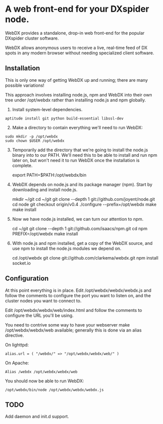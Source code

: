 A web front-end for your DXspider node.
=======================================

WebDX provides a standalone, drop-in web front-end for the popular DXspider
cluster software.

WebDX allows anonymous users to receive a live, real-time feed of DX spots
in any modern browser without needing specialized client software.

Installation
------------

This is only one way of getting WebDX up and running; there are many
possible variations!

This approach involves installing node.js, npm and
WebDX into their own tree under /opt/webdx rather than installing
node.js and npm globally.

1. Install system-level dependencies.

```
aptitude install git python build-essential libssl-dev
```

2. Make a directory to contain everything we'll need to run WebDX:

```
sudo mkdir -p /opt/webdx
sudo chown $USER /opt/webdx
```

3. Temporarily add the directory that we're going to install the node.js
   binary into to our PATH.  We'll need this to be able to install and
   run npm later on, but won't need it to run WebDX once the
   installation is complete.

    export PATH=$PATH:/opt/webdx/bin

4. WebDX depends on node.js and its package manager (npm).  Start by
   downloading and install node.js.

    mkdir ~/git
    cd ~/git
    git clone --depth 1 git://github.com/joyent/node.git
    cd node
    git checkout origin/v0.4
    ./configure --prefix=/opt/webdx
    make
    make install

4.  Now we have node.js installed, we can turn our attention to npm.

    cd ~/git
    git clone --depth 1 git://github.com/isaacs/npm.git
    cd npm
    PREFIX=/opt/webdx make install

5.  With node.js and npm installed, get a copy of the WebDX source,
    and use npm to install the node.js modules we depend on.

    cd /opt/webdx
    git clone git://github.com/clarkema/webdx.git
    npm install socket.io

Configuration
-------------

At this point everything is in place.  Edit /opt/webdx/webdx/webdx.js
and follow the comments to configure the port you want to listen on, and 
the cluster nodes you want to connect to.

Edit /opt/webdx/webdx/web/index.html and follow the comments to
configure the URL you'll be using.

You need to contrive some way to have your webserver make
/opt/webdx/webdx/web available; generally this is done via an alias
directive.

On lighttpd:

    alias.url = ( "/webdx/" => "/opt/webdx/webdx/web/" )

On Apache:

    Alias /webdx /opt/webdx/webdx/web

You should now be able to run WebDX:

    /opt/webdx/bin/node /opt/webdx/webdx/webdx.js

TODO
----

Add daemon and init.d support.
